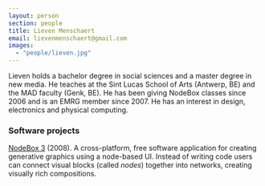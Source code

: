 ```yaml
---
layout: person
section: people
title: Lieven Menschaert
email: lievenmenschaert@gmail.com
images: 
  - "people/lieven.jpg"
---
```


Lieven holds a bachelor degree in social sciences and a master degree in new media. He teaches at the Sint Lucas School of Arts (Antwerp, BE) and the MAD faculty (Genk, BE). He has been giving NodeBox classes since 2006 and is an EMRG member since 2007. He has an interest in design, electronics and physical computing.

<h3>Software projects</h3>

<div class="box"><a href="../software/nodebox-3" class="tag-software">NodeBox 3</a> (2008). A cross-platform, free software application for creating generative graphics using a node-based UI. Instead of writing code users can connect visual blocks (called <em>nodes</em>) together into networks, creating visually rich compositions.</div>